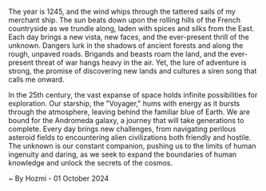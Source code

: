 
The year is 1245, and the wind whips through the tattered sails of my merchant ship. The sun beats down upon the rolling hills of the French countryside as we trundle along, laden with spices and silks from the East.  Each day brings a new vista, new faces, and the ever-present thrill of the unknown. Dangers lurk in the shadows of ancient forests and along the rough, unpaved roads. Brigands and beasts roam the land, and the ever-present threat of war hangs heavy in the air. Yet, the lure of adventure is strong, the promise of discovering new lands and cultures a siren song that calls me onward. 

In the 25th century, the vast expanse of space holds infinite possibilities for exploration.  Our starship, the "Voyager," hums with energy as it bursts through the atmosphere, leaving behind the familiar blue of Earth. We are bound for the Andromeda galaxy, a journey that will take generations to complete. Every day brings new challenges, from navigating perilous asteroid fields to encountering alien civilizations both friendly and hostile. The unknown is our constant companion, pushing us to the limits of human ingenuity and daring, as we seek to expand the boundaries of human knowledge and unlock the secrets of the cosmos. 

~ By Hozmi - 01 October 2024
